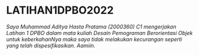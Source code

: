 # LATIHAN1DPBO2022

*Saya Muhammad Aditya Hasta Pratama (2000360) C1 mengerjakan Latihan 1 DPBO dalam mata kuliah Desain Pemograman Berorientasi Objek 
untuk keberkahanNya maka saya tidak melakukan kecurangan seperti yang telah dispesifikasikan. Aamiin.*
